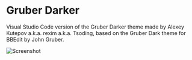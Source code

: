 # Gruber Darker
Visual Studio Code version of the Gruber Darker theme made by Alexey Kutepov a.k.a. rexim a.k.a. Tsoding, based on the Gruber Dark theme for BBEdit by John Gruber.

![Screenshot](https://i.imgur.com/lrzP6T1.png)
